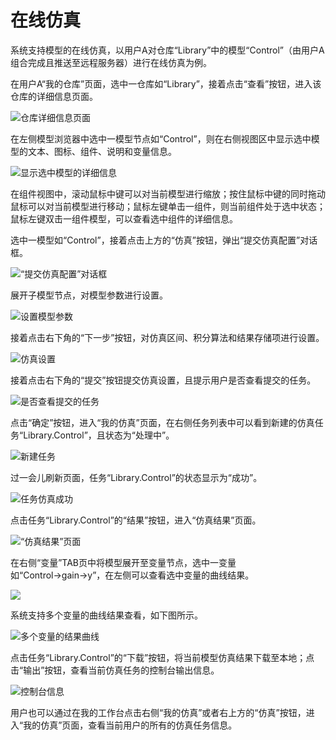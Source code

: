 # 在线仿真

系统支持模型的在线仿真，以用户A对仓库“Library”中的模型“Control”（由用户A组合完成且推送至远程服务器）进行在线仿真为例。

在用户A“我的仓库”页面，选中一仓库如“Library”，接着点击“查看”按钮，进入该仓库的详细信息页面。

![&#x4ED3;&#x5E93;&#x8BE6;&#x7EC6;&#x4FE1;&#x606F;&#x9875;&#x9762;](../.gitbook/assets/zai-xian-fang-zhen-1.png)

在左侧模型浏览器中选中一模型节点如“Control”，则在右侧视图区中显示选中模型的文本、图标、组件、说明和变量信息。

![&#x663E;&#x793A;&#x9009;&#x4E2D;&#x6A21;&#x578B;&#x7684;&#x8BE6;&#x7EC6;&#x4FE1;&#x606F;](../.gitbook/assets/zai-xian-fang-zhen-2.png)

在组件视图中，滚动鼠标中键可以对当前模型进行缩放；按住鼠标中键的同时拖动鼠标可以对当前模型进行移动；鼠标左键单击一组件，则当前组件处于选中状态；鼠标左键双击一组件模型，可以查看选中组件的详细信息。

选中一模型如“Control”，接着点击上方的“仿真”按钮，弹出“提交仿真配置”对话框。

![&#x201C;&#x63D0;&#x4EA4;&#x4EFF;&#x771F;&#x914D;&#x7F6E;&#x201D;&#x5BF9;&#x8BDD;&#x6846;](../.gitbook/assets/zai-xian-fang-zhen-3.png)

展开子模型节点，对模型参数进行设置。

![&#x8BBE;&#x7F6E;&#x6A21;&#x578B;&#x53C2;&#x6570;](../.gitbook/assets/zai-xian-fang-zhen-4.png)

接着点击右下角的“下一步”按钮，对仿真区间、积分算法和结果存储项进行设置。

![&#x4EFF;&#x771F;&#x8BBE;&#x7F6E;](../.gitbook/assets/zai-xian-fang-zhen-5.png)

接着点击右下角的“提交”按钮提交仿真设置，且提示用户是否查看提交的任务。

![&#x662F;&#x5426;&#x67E5;&#x770B;&#x63D0;&#x4EA4;&#x7684;&#x4EFB;&#x52A1;](../.gitbook/assets/zai-xian-fang-zhen-6.png)

点击“确定”按钮，进入“我的仿真”页面，在右侧任务列表中可以看到新建的仿真任务“Library.Control”，且状态为“处理中”。

![&#x65B0;&#x5EFA;&#x4EFB;&#x52A1;](../.gitbook/assets/zai-xian-fang-zhen-7.png)

过一会儿刷新页面，任务“Library.Control”的状态显示为“成功”。

![&#x4EFB;&#x52A1;&#x4EFF;&#x771F;&#x6210;&#x529F;](../.gitbook/assets/zai-xian-fang-zhen-8.png)

点击任务“Library.Control”的“结果”按钮，进入“仿真结果”页面。

![&#x201C;&#x4EFF;&#x771F;&#x7ED3;&#x679C;&#x201D;&#x9875;&#x9762;](../.gitbook/assets/zai-xian-fang-zhen-9.png)

在右侧“变量”TAB页中将模型展开至变量节点，选中一变量如“Control→gain→y”，在左侧可以查看选中变量的曲线结果。

![](../.gitbook/assets/qu-xian-1%20%284%29.png)

系统支持多个变量的曲线结果查看，如下图所示。

![&#x591A;&#x4E2A;&#x53D8;&#x91CF;&#x7684;&#x7ED3;&#x679C;&#x66F2;&#x7EBF;](../.gitbook/assets/qu-xian-2.png)

点击任务“Library.Control”的“下载”按钮，将当前模型仿真结果下载至本地；点击“输出”按钮，查看当前仿真任务的控制台输出信息。

![&#x63A7;&#x5236;&#x53F0;&#x4FE1;&#x606F;](../.gitbook/assets/zai-xian-fang-zhen-12.png)

用户也可以通过在我的工作台点击右侧“我的仿真”或者右上方的“仿真”按钮，进入“我的仿真”页面，查看当前用户的所有的仿真任务信息。

